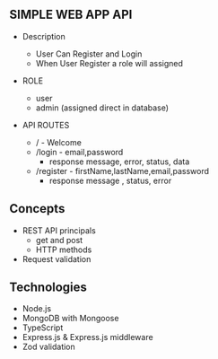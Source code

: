 ## SIMPLE WEB APP API

-   Description

    -   User Can Register and Login
    -   When User Register a role will assigned

-   ROLE

    -   user
    -   admin (assigned direct in database)

-   API ROUTES
    -   / - Welcome
    -   /login - email,password
        -   response message, error, status, data
    -   /register - firstName,lastName,email,password
        -   response message , status, error

## Concepts

-   REST API principals
    -   get and post
    -   HTTP methods
-   Request validation

## Technologies

-   Node.js
-   MongoDB with Mongoose
-   TypeScript
-   Express.js & Express.js middleware
-   Zod validation

